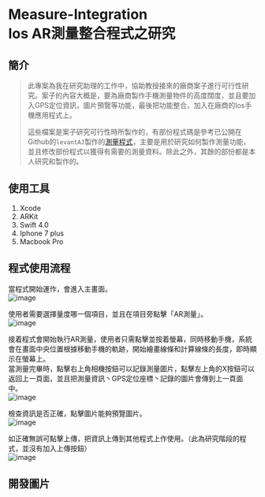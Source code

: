 # Measure-Integration<br /> Ios AR測量整合程式之研究
## 簡介
> 此專案為我在研究助理的工作中，協助教授接來的廠商案子進行可行性研究。案子的內容大概是，要為廠商製作手機測量物件的高度闊度，並且要加入GPS定位資訊，圖片預覽等功能，最後把功能整合，加入在廠商的Ios手機應用程式上。
>>
> 這些檔案是案子研究可行性時所製作的，有部份程式碼是參考已公開在Github的`levantAJ`製作的[測量程式](https://github.com/levantAJ/Measure)，主要是用於研究如何製作測量功能，並且修改部份程式以獲得有需要的測量資料。除此之外，其餘的部份都是本人研究和製作的。
## 使用工具
1. Xcode
1. ARKit
1. Swift 4.0
1. Iphone 7 plus
1. Macbook Pro
## 程式使用流程
當程式開始運作，會進入主畫面。<br />
![image](https://user-images.githubusercontent.com/67748642/131543768-a5d230fd-9187-43d7-ae25-78b5d00a1243.png)

使用者需要選擇量度哪一個項目，並且在項目旁點擊「AR測量」。<br />
![image](https://user-images.githubusercontent.com/67748642/131543634-6f42b6cf-1d83-46cc-b207-89b5089a1643.png)

接着程式會開始執行AR測量，使用者只需點擊並按着螢幕，同時移動手機，系統會在畫面中央位置根據移動手機的軌跡，開始繪畫線條和計算線條的長度，即時顯示在螢幕上。<br />
當測量完畢時，點擊右上角相機按鈕可以記錄測量圖片，點擊左上角的X按鈕可以返回上一頁面，並且把測量資訊丶GPS定位座標丶記錄的圖片會傳到上一頁面中。<br />
![image](https://user-images.githubusercontent.com/67748642/131543911-c83d9a59-e390-4177-aaf9-f050d8ea1797.png)

檢查資訊是否正確，點擊圖片能夠預覽圖片。<br />
![image](https://user-images.githubusercontent.com/67748642/131544873-d8333966-a59e-481f-8c32-b1037a08262a.png)

如正確無誤可點擊上傳，把資訊上傳到其他程式上作使用。（此為研究階段的程式，並沒有加入上傳按鈕）<br />
![image](https://user-images.githubusercontent.com/67748642/131544251-c8a0d04a-5bcd-402b-b006-9e342494b6e7.png)

## 開發圖片
